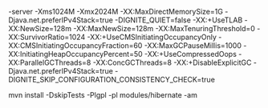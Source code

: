 -server
-Xms1024M
-Xmx2024M
-XX:MaxDirectMemorySize=1G
-Djava.net.preferIPv4Stack=true
-DIGNITE_QUIET=false
-XX:+UseTLAB
-XX:NewSize=128m
-XX:MaxNewSize=128m
-XX:MaxTenuringThreshold=0
-XX:SurvivorRatio=1024
-XX:+UseCMSInitiatingOccupancyOnly
-XX:CMSInitiatingOccupancyFraction=60
-XX:MaxGCPauseMillis=1000
-XX:InitiatingHeapOccupancyPercent=50
-XX:+UseCompressedOops
-XX:ParallelGCThreads=8
-XX:ConcGCThreads=8
-XX:+DisableExplicitGC
-Djava.net.preferIPv4Stack=true
-DIGNITE_SKIP_CONFIGURATION_CONSISTENCY_CHECK=true
 
 mvn install -DskipTests -Plgpl -pl modules/hibernate -am